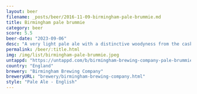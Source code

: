 ```yaml
---
layout: beer
filename: _posts/beer/2016-11-09-birmingham-pale-brummie.md
title: Birmingham pale brummie
category: beer
score: 5.5
beer-date: "2023-09-06"
desc: "A very light pale ale with a distinctive woodyness from the cask. Interesting but not something I want more of"
permalink: /beer/:title.html
img: /img/list/birmingham-pale-brummie.jpeg
untappd: "https://untappd.com/b/birmingham-brewing-company-pale-brummie/1956641"
country: "England"
brewery: "Birmingham Brewing Company"
breweryURL: "brewery/birmingham-brewing-company.html"
style: "Pale Ale - English"
---
```

